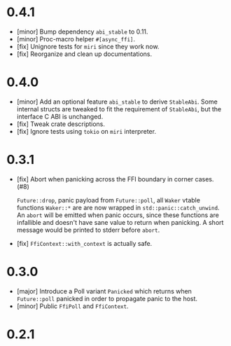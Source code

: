 # 0.4.1

- [minor] Bump dependency `abi_stable` to 0.11.
- [minor] Proc-macro helper `#[async_ffi]`.
- [fix] Unignore tests for `miri` since they work now.
- [fix] Reorganize and clean up documentations.

# 0.4.0

- [minor] Add an optional feature `abi_stable` to derive `StableAbi`.
  Some internal structs are tweaked to fit the requirement of `StableAbi`,
  but the interface C ABI is unchanged.
- [fix] Tweak crate descriptions.
- [fix] Ignore tests using `tokio` on `miri` interpreter.

# 0.3.1

- [fix] Abort when panicking across the FFI boundary in corner cases. (#8)

  `Future::drop`, panic payload from `Future::poll`, all `Waker` vtable functions `Waker::*` are
  are now wrapped in `std::panic::catch_unwind`. An `abort` will be emitted when panic occurs,
  since these functions are infallible and doesn't have sane value to return when panicking.
  A short message would be printed to stderr before `abort`.

- [fix] `FfiContext::with_context` is actually safe.

# 0.3.0

- [major] Introduce a Poll variant `Panicked` which returns when `Future::poll` panicked in order to
  propagate panic to the host.
- [minor] Public `FfiPoll` and `FfiContext`.

# 0.2.1
